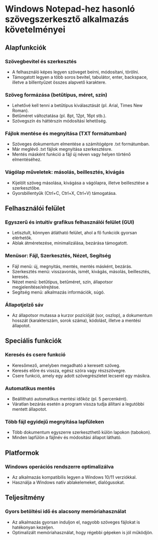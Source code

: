 # Windows Notepad-hez hasonló szövegszerkesztő alkalmazás követelményei

## Alapfunkciók

### Szövegbevitel és szerkesztés
- A felhasználó képes legyen szöveget beírni, módosítani, törölni.
- Támogatott legyen a több soros bevitel, tabulátor, enter, backspace, illetve a billentyűzet összes alapvető karaktere.

### Szöveg formázása (betűtípus, méret, szín)
- Lehetővé kell tenni a betűtípus kiválasztását (pl. Arial, Times New Roman).
- Betűméret változtatása (pl. 8pt, 12pt, 16pt stb.).
- Szövegszín és háttérszín módosítási lehetőség.

### Fájlok mentése és megnyitása (TXT formátumban)
- Szöveges dokumentum elmentése a számítógépre .txt formátumban.
- Már meglévő .txt fájlok megnyitása szerkesztésre.
- Mentés másként funkció a fájl új néven vagy helyen történő elmentéséhez.

### Vágólap műveletek: másolás, beillesztés, kivágás
- Kijelölt szöveg másolása, kivágása a vágólapra, illetve beillesztése a szerkesztőbe.
- Gyorsbillentyűk (Ctrl+C, Ctrl+X, Ctrl+V) támogatása.

## Felhasználói felület

### Egyszerű és intuitív grafikus felhasználói felület (GUI)
- Letisztult, könnyen átlátható felület, ahol a fő funkciók gyorsan elérhetők.
- Ablak átméretezése, minimalizálása, bezárása támogatott.

### Menüsor: Fájl, Szerkesztés, Nézet, Segítség
- Fájl menü: új, megnyitás, mentés, mentés másként, bezárás.
- Szerkesztés menü: visszavonás, ismét, kivágás, másolás, beillesztés, keresés.
- Nézet menü: betűtípus, betűméret, szín, állapotsor megjelenítése/elrejtése.
- Segítség menü: alkalmazás információk, súgó.

### Állapotjelző sáv
- Az állapotsor mutassa a kurzor pozícióját (sor, oszlop), a dokumentum hosszát (karakterszám, sorok száma), kódolást, illetve a mentési állapotot.

## Speciális funkciók

### Keresés és csere funkció
- Keresőmező, amelyben megadható a keresett szöveg.
- Keresés előre és vissza, egész szóra vagy részszövegre.
- Csere funkció, amely egy adott szövegrészletet lecserél egy másikra.

### Automatikus mentés
- Beállítható automatikus mentési időköz (pl. 5 percenként).
- Váratlan bezárás esetén a program vissza tudja állítani a legutóbbi mentett állapotot.

### Több fájl egyidejű megnyitása lapfüleken
- Több dokumentum egyszerre szerkeszthető külön lapokon (tabokon).
- Minden lapfülön a fájlnév és módosítási állapot látható.

## Platformok

### Windows operációs rendszerre optimalizálva
- Az alkalmazás kompatibilis legyen a Windows 10/11 verziókkal.
- Használja a Windows natív ablakelemeket, dialógusokat.

## Teljesítmény

### Gyors betöltési idő és alacsony memóriahasználat
- Az alkalmazás gyorsan induljon el, nagyobb szöveges fájlokat is hatékonyan kezeljen.
- Optimalizált memóriahasználat, hogy régebbi gépeken is jól működjön.